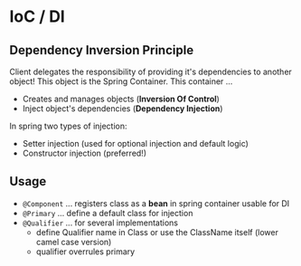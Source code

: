 # IoC / DI

## Dependency Inversion Principle

 Client delegates the responsibility of providing it's dependencies to another object!
This object is the Spring Container. This container ...
- Creates and manages objects (**Inversion Of Control**)
- Inject object's dependencies (**Dependency Injection**)

In spring two types of injection:
- Setter injection (used for optional injection and default logic)
- Constructor injection (preferred!)

## Usage

- `@Component` ... registers class as a **bean** in spring container usable for DI
- `@Primary` ... define a default class for injection    
- `@Qualifier` ... for several implementations 
  - define Qualifier name in Class or use the ClassName itself (lower camel case version)
  - qualifier overrules primary
